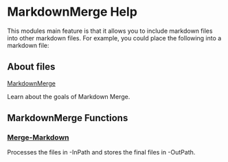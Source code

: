 # MarkdownMerge Help

This modules main feature is that it allows you to include markdown files into other markdown files.  For example, you could place the following into a markdown file:

## About files

[MarkdownMerge](../en-US/about_markdown_merge.help.txt)

Learn about the goals of Markdown Merge.

## MarkdownMerge Functions

### [Merge-Markdown](Merge-Markdown.md)

Processes the files in -InPath and stores the final files in -OutPath.



